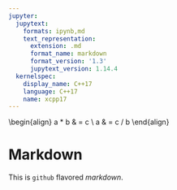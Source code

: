 ```yaml
---
jupyter:
  jupytext:
    formats: ipynb,md
    text_representation:
      extension: .md
      format_name: markdown
      format_version: '1.3'
      jupytext_version: 1.14.4
  kernelspec:
    display_name: C++17
    language: C++17
    name: xcpp17
---
```


<!-- #region slideshow={"slide_type": "slide"} -->

\begin{align}
a * b & = c \\
a & = c / b
\end{align}
<!-- #endregion -->

<!-- #region slideshow={"slide_type": "slide"} -->
# Markdown
This is `github` flavored _markdown_.
<!-- #endregion -->


